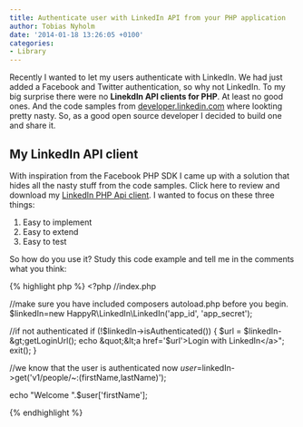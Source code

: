 ```yaml
---
title: Authenticate user with LinkedIn API from your PHP application
author: Tobias Nyholm
date: '2014-01-18 13:26:05 +0100'
categories:
- Library
---
```


Recently I wanted to let my users authenticate with LinkedIn. We had just added a Facebook and Twitter authentication, so why not LinkedIn. To my big surprise there were no <strong>LinekdIn API clients for PHP</strong>. At least no good ones. And the code samples from <a href="https://developer.linkedin.com/documents/code-samples">developer.linkedin.com</a> where lookting pretty nasty. So, as a good open source developer I decided to build one and share it.

<h2>My LinkedIn API client</h2>

With inspiration from the Facebook PHP SDK I came up with a solution that hides all the nasty stuff from the code samples. Click here to review and download my <a href="https://github.com/HappyR/LinkedIn-API-client">LinkedIn PHP Api client</a>. I wanted to focus on these three things:

<ol>
<li>Easy to implement</li>
<li>Easy to extend</li>
<li>Easy to test</li>
</ol>

So how do you use it? Study this code example and tell me in the comments what you think:


{% highlight php %}
&lt;?php
//index.php


//make sure you have included composers autoload.php before you begin.
$linkedIn=new HappyR\LinkedIn\LinkedIn('app_id', 'app_secret');


//if not authenticated
if (!$linkedIn-&gt;isAuthenticated()) {
    $url = $linkedIn-&gt;getLoginUrl();
    echo &quot;&lt;a href='$url'&gt;Login with LinkedIn&lt;/a&gt;&quot;;
    exit();
}


//we know that the user is authenticated now
$user=$linkedIn-&gt;get('v1/people/~:(firstName,lastName)');


echo &quot;Welcome &quot;.$user['firstName'];


{% endhighlight %}

